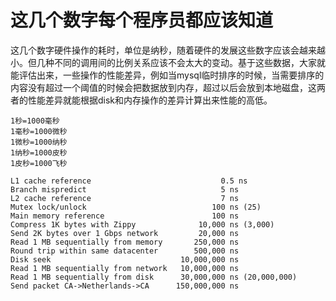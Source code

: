 # 这几个数字每个程序员都应该知道
这几个数字硬件操作的耗时，单位是纳秒，随着硬件的发展这些数字应该会越来越小。但几种不同的调用间的比例关系应该不会太大的变动。基于这些数据，大家就能评估出来，一些操作的性能差异，例如当mysql临时排序的时候，当需要排序的内容没有超过一个阈值的时候会把数据放到内存，超过以后会放到本地磁盘，这两者的性能差异就能根据disk和内存操作的差异计算出来性能的高低。

	1秒=1000毫秒
	1毫秒=1000微秒
	1微秒=1000纳秒
	1纳秒=1000皮秒
	1皮秒=1000飞秒

	L1 cache reference                             0.5 ns
	Branch mispredict                              5 ns
	L2 cache reference                             7 ns
	Mutex lock/unlock                            100 ns (25)
	Main memory reference                        100 ns
	Compress 1K bytes with Zippy              10,000 ns (3,000)
	Send 2K bytes over 1 Gbps network         20,000 ns
	Read 1 MB sequentially from memory       250,000 ns
	Round trip within same datacenter        500,000 ns
	Disk seek                             10,000,000 ns
	Read 1 MB sequentially from network   10,000,000 ns
	Read 1 MB sequentially from disk      30,000,000 ns (20,000,000)
	Send packet CA->Netherlands->CA      150,000,000 ns